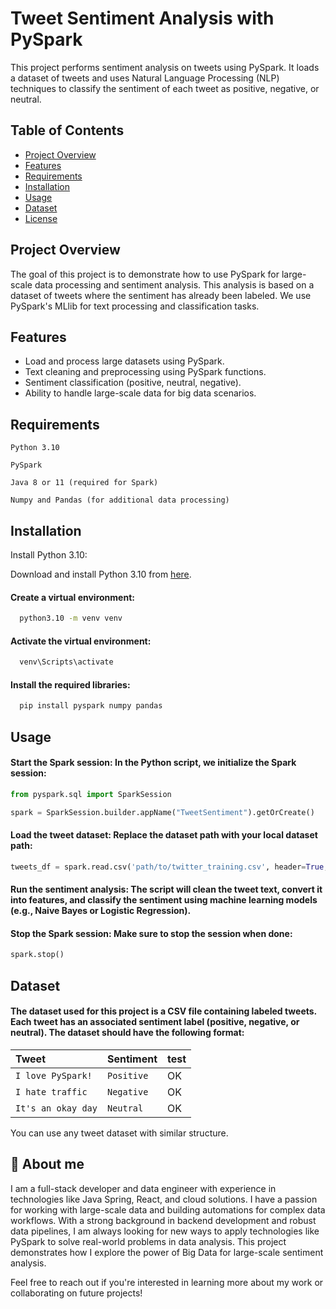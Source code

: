 
# Tweet Sentiment Analysis with PySpark

This project performs sentiment analysis on tweets using PySpark. It loads a dataset of tweets and uses Natural Language Processing (NLP) techniques to classify the sentiment of each tweet as positive, negative, or neutral.


## Table of Contents

 - [Project Overview](https://github.com/Roodzz/pyspark_tweet_sentiment)
- [Features](https://github.com/Roodzz/pyspark_tweet_sentiment)
- [Requirements](https://github.com/Roodzz/pyspark_tweet_sentiment)
- [Installation](https://github.com/Roodzz/pyspark_tweet_sentiment)
- [Usage](https://github.com/Roodzz/pyspark_tweet_sentiment)
- [Dataset](https://github.com/Roodzz/pyspark_tweet_sentiment)
- [License](https://github.com/Roodzz/pyspark_tweet_sentiment)



## Project Overview

The goal of this project is to demonstrate how to use PySpark for large-scale data processing and sentiment analysis. This analysis is based on a dataset of tweets where the sentiment has already been labeled. We use PySpark's MLlib for text processing and classification tasks.


## Features

- Load and process large datasets using PySpark.
- Text cleaning and preprocessing using PySpark functions.
- Sentiment classification (positive, neutral, negative).
- Ability to handle large-scale data for big data scenarios.

## Requirements

`Python 3.10`

`PySpark`

`Java 8 or 11 (required for Spark)`

`Numpy and Pandas (for additional data processing)`



## Installation

Install Python 3.10:

Download and install Python 3.10 from [here](https://www.python.org/downloads/).

#### Create a virtual environment:
```bash
  python3.10 -m venv venv
```

#### Activate the virtual environment:
```bash
  venv\Scripts\activate
```
#### Install the required libraries:
```bash
  pip install pyspark numpy pandas
```
## Usage

#### Start the Spark session: In the Python script, we initialize the Spark session:

```python
from pyspark.sql import SparkSession

spark = SparkSession.builder.appName("TweetSentiment").getOrCreate()
```
#### Load the tweet dataset: Replace the dataset path with your local dataset path:
```python
tweets_df = spark.read.csv('path/to/twitter_training.csv', header=True, inferSchema=True)
```
#### Run the sentiment analysis: The script will clean the tweet text, convert it into features, and classify the sentiment using machine learning models (e.g., Naive Bayes or Logistic Regression).

#### Stop the Spark session: Make sure to stop the session when done:
```python
spark.stop()

```


## Dataset

#### The dataset used for this project is a CSV file containing labeled tweets. Each tweet has an associated sentiment label (positive, negative, or neutral). The dataset should have the following format:

| Tweet   | Sentiment       | test                          |
| :---------- | :--------- | :---------------------------------- |
| `I love PySpark!` | `Positive` | OK |
| `I hate traffic` | `Negative` | OK |
| `It's an okay day` | `Neutral` | OK |

You can use any tweet dataset with similar structure.


## 🚀 About me

I am a full-stack developer and data engineer with experience in technologies like Java Spring, React, and cloud solutions. I have a passion for working with large-scale data and building automations for complex data workflows. With a strong background in backend development and robust data pipelines, I am always looking for new ways to apply technologies like PySpark to solve real-world problems in data analysis. This project demonstrates how I explore the power of Big Data for large-scale sentiment analysis.

Feel free to reach out if you're interested in learning more about my work or collaborating on future projects!
